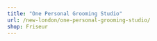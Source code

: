 ```yaml
---
title: "One Personal Grooming Studio"
url: /new-london/one-personal-grooming-studio/
shop: Friseur
---
```

